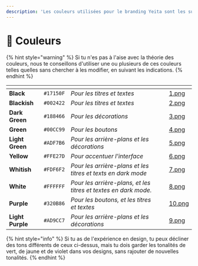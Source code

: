 ```yaml
---
description: 'Les couleurs utilisées pour le branding Yeita sont les suivantes :'
---
```


# 🌈 Couleurs

{% hint style="warning" %}
Si tu n'es pas à l'aise avec la théorie des couleurs, nous te conseillons d'utiliser une ou plusieurs de ces couleurs telles quelles sans chercher à les modifier, en suivant les indications.&#x20;
{% endhint %}

<table data-view="cards"><thead><tr><th></th><th></th><th></th><th data-type="files"></th><th data-hidden data-card-cover data-type="files"></th></tr></thead><tbody><tr><td><strong>Black</strong></td><td><code>#17150F</code></td><td><em>Pour les titres et textes</em></td><td></td><td><a href="../../../.gitbook/assets/1.png">1.png</a></td></tr><tr><td><strong>Blackish</strong></td><td><code>#002422</code></td><td><em>Pour les titres et textes</em></td><td></td><td><a href="../../../.gitbook/assets/2.png">2.png</a></td></tr><tr><td><strong>Dark Green</strong></td><td><code>#188466</code></td><td><em>Pour les décorations</em></td><td></td><td><a href="../../../.gitbook/assets/3.png">3.png</a></td></tr><tr><td><strong>Green</strong></td><td><code>#00CC99</code></td><td><em>Pour les boutons</em></td><td></td><td><a href="../../../.gitbook/assets/4.png">4.png</a></td></tr><tr><td><strong>Light Green</strong></td><td><code>#ADF7B6</code></td><td><em>Pour les arrière-plans et les décorations</em></td><td></td><td><a href="../../../.gitbook/assets/5.png">5.png</a></td></tr><tr><td><strong>Yellow</strong></td><td><code>#FFE27D</code></td><td><em>Pour accentuer l'interface</em></td><td></td><td><a href="../../../.gitbook/assets/6.png">6.png</a></td></tr><tr><td><strong>Whitish</strong></td><td><code>#FDF6F2</code></td><td><em>Pour les arrière-plans et les titres et texts en dark mode</em></td><td></td><td><a href="../../../.gitbook/assets/7.png">7.png</a></td></tr><tr><td><strong>White</strong></td><td><code>#FFFFFF</code></td><td><em>Pour les arrière-plans, et les titres et textes en dark mode.</em></td><td></td><td><a href="../../../.gitbook/assets/8.png">8.png</a></td></tr><tr><td><strong>Purple</strong></td><td><code>#320B86</code></td><td><em>Pour les boutons, et les titres et textes</em></td><td></td><td><a href="../../../.gitbook/assets/10.png">10.png</a></td></tr><tr><td><strong>Light</strong> <strong>Purple</strong></td><td><code>#AD9CC7</code></td><td><em>Pour les arrière-plans et les décorations</em></td><td></td><td><a href="../../../.gitbook/assets/9.png">9.png</a></td></tr></tbody></table>

{% hint style="info" %}
Si tu as de l'expérience en design, tu peux décliner des tons différents de ceux ci-dessus, mais tu dois garder les tonalités de vert, de jaune et de violet dans vos designs, sans rajouter de nouvelles tonalités.
{% endhint %}
